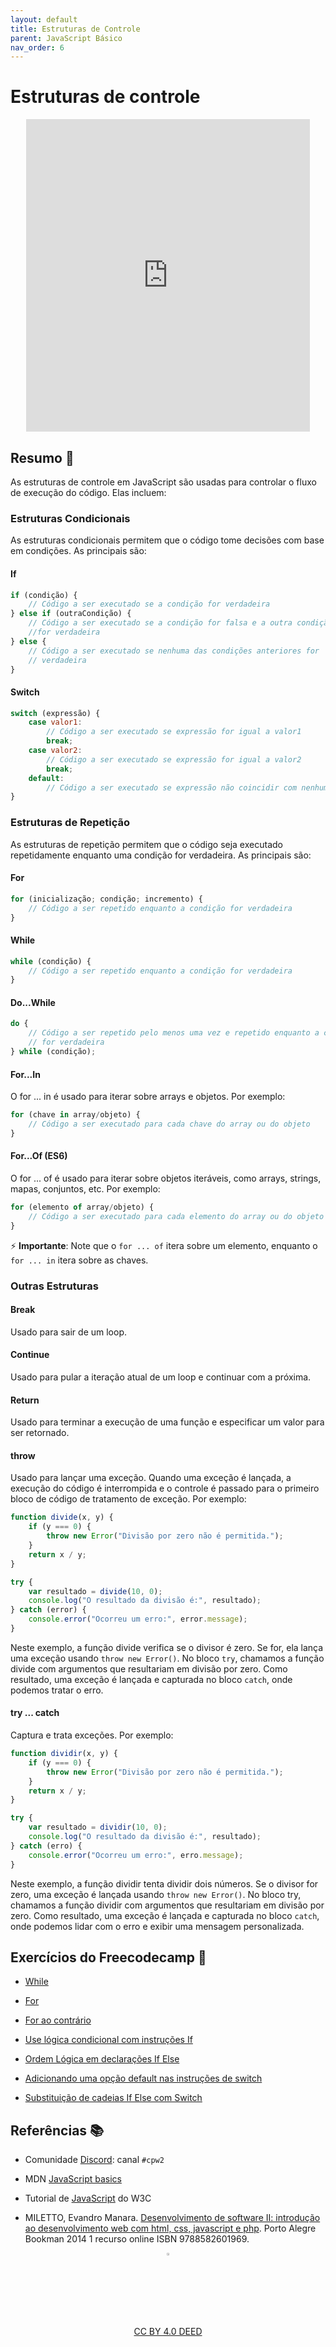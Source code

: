 ```yaml
---
layout: default
title: Estruturas de Controle
parent: JavaScript Básico
nav_order: 6
---
```


# Estruturas de controle

<center>
    <iframe src="https://cpw2.rpmhub.dev/controle/slides/index.html#/"
        title="Estruturas de Controle" width="90%" height="500"
        style="border:none;">
    </iframe>
</center>

## Resumo 📝

As estruturas de controle em JavaScript são usadas para controlar o fluxo de
execução do código. Elas incluem:

### Estruturas Condicionais

As estruturas condicionais permitem que o código tome decisões com base em
condições. As principais são:

#### If

```javascript
if (condição) {
    // Código a ser executado se a condição for verdadeira
} else if (outraCondição) {
    // Código a ser executado se a condição for falsa e a outra condição
    //for verdadeira
} else {
    // Código a ser executado se nenhuma das condições anteriores for
    // verdadeira
}
```

#### Switch

```javascript
switch (expressão) {
    case valor1:
        // Código a ser executado se expressão for igual a valor1
        break;
    case valor2:
        // Código a ser executado se expressão for igual a valor2
        break;
    default:
        // Código a ser executado se expressão não coincidir com nenhum dos casos anteriores
}
```

### Estruturas de Repetição

As estruturas de repetição permitem que o código seja executado repetidamente
enquanto uma condição for verdadeira. As principais são:

#### For

```javascript
for (inicialização; condição; incremento) {
    // Código a ser repetido enquanto a condição for verdadeira
}
```

#### While

```javascript
while (condição) {
    // Código a ser repetido enquanto a condição for verdadeira
}
```

#### Do...While

```javascript
do {
    // Código a ser repetido pelo menos uma vez e repetido enquanto a condição
    // for verdadeira
} while (condição);
```

#### For...In

O for ... in é usado para iterar sobre arrays e objetos. Por exemplo:

```javascript
for (chave in array/objeto) {
    // Código a ser executado para cada chave do array ou do objeto
}
```

#### For...Of (ES6)

O for ... of é usado para iterar sobre objetos iteráveis, como arrays, strings,
mapas, conjuntos, etc. Por exemplo:

```javascript
for (elemento of array/objeto) {
    // Código a ser executado para cada elemento do array ou do objeto
}
```

⚡ **Importante**: Note que o `for ... of` itera sobre um elemento,
enquanto o `for ... in` itera sobre as chaves.

### Outras Estruturas

#### Break

Usado para sair de um loop.

#### Continue

Usado para pular a iteração atual de um loop e continuar com a próxima.

#### Return

Usado para terminar a execução de uma função e especificar um valor para ser
retornado.

#### throw

Usado para lançar uma exceção. Quando uma exceção é lançada, a execução do
código é interrompida e o controle é passado para o primeiro bloco de código
de tratamento de exceção. Por exemplo:

```javascript
function divide(x, y) {
    if (y === 0) {
        throw new Error("Divisão por zero não é permitida.");
    }
    return x / y;
}

try {
    var resultado = divide(10, 0);
    console.log("O resultado da divisão é:", resultado);
} catch (error) {
    console.error("Ocorreu um erro:", error.message);
}
```

Neste exemplo, a função divide verifica se o divisor é zero. Se for, ela lança
uma exceção usando `throw new Error()`. No bloco `try`, chamamos a função divide
com argumentos que resultariam em divisão por zero. Como resultado, uma exceção
é lançada e capturada no bloco `catch`, onde podemos tratar o erro.

#### try ... catch

Captura e trata exceções. Por exemplo:

```javascript
function dividir(x, y) {
    if (y === 0) {
        throw new Error("Divisão por zero não é permitida.");
    }
    return x / y;
}

try {
    var resultado = dividir(10, 0);
    console.log("O resultado da divisão é:", resultado);
} catch (erro) {
    console.error("Ocorreu um erro:", erro.message);
}
```

Neste exemplo, a função dividir tenta dividir dois números. Se o divisor for
zero, uma exceção é lançada usando `throw new Error()`. No bloco try, chamamos
a função dividir com argumentos que resultariam em divisão por zero. Como
resultado, uma exceção é lançada e capturada no bloco `catch`, onde podemos
lidar com o erro e exibir uma mensagem personalizada.

## Exercícios do Freecodecamp 🎯

* [While](https://www.freecodecamp.org/learn/javascript-algorithms-and-data-structures/basic-javascript/iterate-with-javascript-while-loops)

* [For](https://www.freecodecamp.org/learn/javascript-algorithms-and-data-structures/basic-javascript/iterate-with-javascript-for-loops)

* [For ao contrário](https://www.freecodecamp.org/learn/javascript-algorithms-and-data-structures/basic-javascript/count-backwards-with-a-for-loop)

* [Use lógica condicional com instruções If](https://www.freecodecamp.org/learn/javascript-algorithms-and-data-structures/basic-javascript/use-conditional-logic-with-if-statements)

* [Ordem Lógica em declarações If Else](https://www.freecodecamp.org/learn/javascript-algorithms-and-data-structures/basic-javascript/logical-order-in-if-else-statements)

* [Adicionando uma opção default nas instruções de switch](https://www.freecodecamp.org/learn/javascript-algorithms-and-data-structures/basic-javascript/adding-a-default-option-in-switch-statements)

* [Substituição de cadeias If Else com Switch](https://www.freecodecamp.org/learn/javascript-algorithms-and-data-structures/basic-javascript/replacing-if-else-chains-with-switch)

## Referências 📚

* Comunidade [Discord](https://discord.com/invite/C29cqvm): canal `#cpw2`

* MDN [JavaScript basics](https://developer.mozilla.org/en-US/docs/Learn/Getting_started_with_the_web/JavaScript_basics)

* Tutorial de [JavaScript](http://www.w3schools.com/js) do W3C

* MILETTO, Evandro Manara. [Desenvolvimento de software II: introdução ao desenvolvimento web com html, css, javascript e php](https://biblioteca.ifrs.edu.br/pergamum_ifrs/biblioteca_s/acesso_login.php?cod_acervo_acessibilidade=5020682&acesso=aHR0cHM6Ly9pbnRlZ3JhZGEubWluaGFiaWJsaW90ZWNhLmNvbS5ici9ib29rcy85Nzg4NTgyNjAxOTY5&label=acesso%20restrito). Porto Alegre Bookman 2014 1 recurso online ISBN 9788582601969.

<center>
<a href="https://github.com/rodrigoprestesmachado" target="blanck"><img src="../imgs/logo.png" alt="Rodrigo Prestes Machado" width="3%" height="3%" border=0 style="border:0; text-decoration:none; outline:none"></a><br/>
<a rel="license" href="http://creativecommons.org/licenses/by/4.0/">CC BY 4.0 DEED</a>
